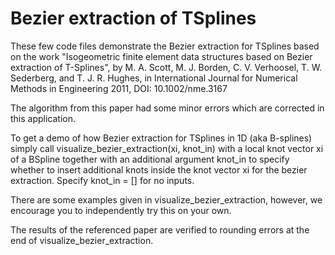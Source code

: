 # Bezier extraction of TSplines

These few code files demonstrate the Bezier extraction for TSplines based 
on the work "Isogeometric finite element data structures based on Bezier 
extraction of T-Splines", by M. A. Scott, M. J. Borden, C. V.
Verhoosel, T. W. Sederberg,  and T. J. R. Hughes, in International
Journal for Numerical Methods in Engineering 2011, DOI: 10.1002/nme.3167

The algorithm from this paper had some minor errors which are corrected
in this application. 

To get a demo of how Bezier extraction for TSplines in 1D (aka B-splines)
simply call visualize_bezier_extraction(xi, knot_in) with a local knot 
vector xi of a BSpline together with an additional argument knot_in to 
specify whether to insert additional knots inside the knot vector xi 
for the bezier extraction. Specify knot_in = [] for no inputs. 

There are some examples given in visualize_bezier_extraction, however,
we encourage you to independently try this on your own. 

The results of the referenced paper are verified to rounding errors at the 
end of visualize_bezier_extraction. 
